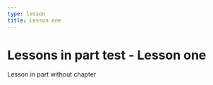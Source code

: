 ```yaml
---
type: lesson
title: Lesson one
---
```


# Lessons in part test - Lesson one

Lesson in part without chapter
